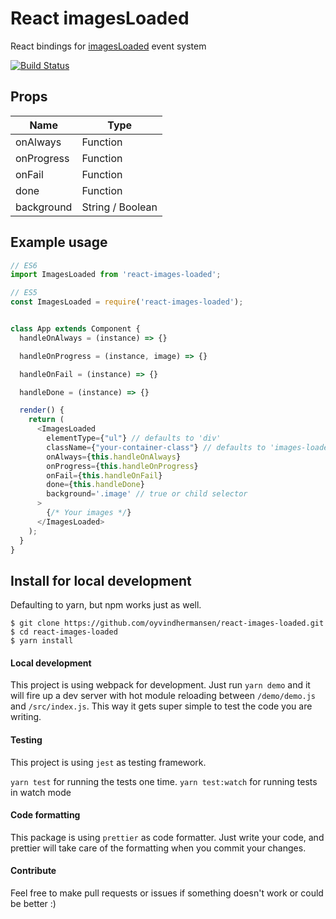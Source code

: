 # React imagesLoaded

React bindings for [imagesLoaded](http://imagesloaded.desandro.com) event system

[![Build Status](https://travis-ci.org/oyvindhermansen/react-images-loaded.svg?branch=master)](https://travis-ci.org/oyvindhermansen/react-images-loaded)

## Props

| Name      | Type | 
------------|------|
|onAlways   | Function
|onProgress | Function
|onFail     | Function
|done       | Function
|background | String / Boolean

## Example usage

```js
// ES6
import ImagesLoaded from 'react-images-loaded';

// ES5
const ImagesLoaded = require('react-images-loaded');
```

```js

class App extends Component {
  handleOnAlways = (instance) => {}

  handleOnProgress = (instance, image) => {}

  handleOnFail = (instance) => {}

  handleDone = (instance) => {}

  render() {
    return (
      <ImagesLoaded
        elementType={"ul"} // defaults to 'div'
        className={"your-container-class"} // defaults to 'images-loaded-container'
        onAlways={this.handleOnAlways}
        onProgress={this.handleOnProgress}
        onFail={this.handleOnFail}
        done={this.handleDone}
        background='.image' // true or child selector
      >
        {/* Your images */}
      </ImagesLoaded>
    );
  }
}
```

## Install for local development
Defaulting to yarn, but npm works just as well.

```
$ git clone https://github.com/oyvindhermansen/react-images-loaded.git
$ cd react-images-loaded
$ yarn install
```

#### Local development
This project is using webpack for development. Just run `yarn demo` and it will fire up a dev server with hot module reloading between `/demo/demo.js` and `/src/index.js`. This way it gets super simple to test the code you are writing.

#### Testing
This project is using `jest` as testing framework.

`yarn test` for running the tests one time.
`yarn test:watch` for running tests in watch mode

#### Code formatting
This package is using `prettier` as code formatter. Just write your code, and prettier will take care of the formatting when you commit your changes.

#### Contribute
Feel free to make pull requests or issues if something doesn't work or could be better :)
